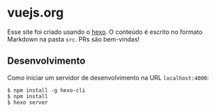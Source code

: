 # vuejs.org

Esse site foi criado usando o [hexo](http://hexo.io/). O conteúdo é escrito no formato Markdown na pasta `src`. PRs são bem-vindas!

## Desenvolvimento

Como iniciar um servidor de desenvolvimento na URL `localhost:4000`:

```
$ npm install -g hexo-cli
$ npm install
$ hexo server
```

